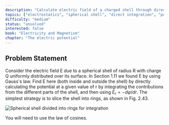 ```yaml
---
description: "Calculate electric field of a charged shell through direct potential integration"
topics: ["electrostatics", "spherical shell", "direct integration", "potential"]
difficulty: "medium"
status: "unsolved"
interested: false
book: "Electricity and Magnetism"
chapter: "The electric potential"
---
```


## Problem Statement
Consider the electric field E due to a spherical shell of radius R with charge Q uniformly distributed over its surface. In Section 1.11 we found E by using Gauss's law. Find E here (both inside and outside the shell) by directly calculating the potential at a given value of r by integrating the contributions from the different parts of the shell, and then using $E_r = -dφ/dr$. The simplest strategy is to slice the shell into rings, as shown in Fig. 2.43.

![Spherical shell divided into rings for integration](fig_2.43.png)

You will need to use the law of cosines.